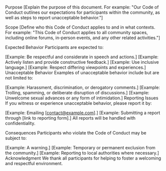 Purpose
[Explain the purpose of this document. For example: "Our Code of Conduct outlines our expectations for participants within the community, as well as steps to report unacceptable behavior."]

Scope
[Define who this Code of Conduct applies to and in what contexts. For example: "This Code of Conduct applies to all community spaces, including online forums, in-person events, and any other related activities."]

Expected Behavior
Participants are expected to:

[Example: Be respectful and considerate in speech and actions.]
[Example: Actively listen and provide constructive feedback.]
[Example: Use inclusive language.]
[Example: Respect differing viewpoints and experiences.]
Unacceptable Behavior
Examples of unacceptable behavior include but are not limited to:

[Example: Harassment, discrimination, or derogatory comments.]
[Example: Trolling, spamming, or deliberate disruption of discussions.]
[Example: Unwelcome sexual advances or any form of intimidation.]
Reporting Issues
If you witness or experience unacceptable behavior, please report it by:

[Example: Emailing [contact@example.com].]
[Example: Submitting a report through [link to reporting form].]
All reports will be handled with confidentiality.

Consequences
Participants who violate the Code of Conduct may be subject to:

[Example: A warning.]
[Example: Temporary or permanent exclusion from the community.]
[Example: Reporting to local authorities where necessary.]
Acknowledgment
We thank all participants for helping to foster a welcoming and respectful environment.

